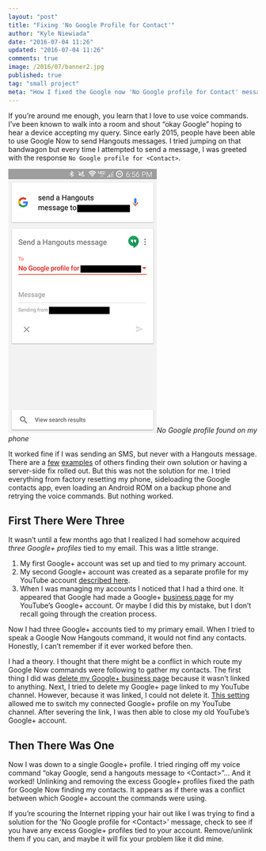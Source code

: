 ```yaml
---
layout: "post"
title: "Fixing 'No Google Profile for Contact'"
author: "Kyle Niewiada"
date: "2016-07-04 11:26"
updated: "2016-07-04 11:26"
comments: true
image: /2016/07/banner2.jpg
published: true
tag: "small project"
meta: "How I fixed the Google now 'No Google profile for Contact' message with my account. This occurred because of conflicting Google+ profiles."
---
```


If you’re around me enough, you learn that I love to use voice commands. I’ve been known to walk into a room and shout “okay Google” hoping to hear a device accepting my query. Since early 2015, people have been able to use Google Now to send Hangouts messages. I tried jumping on that bandwagon but every time I attempted to send a message, I was greeted with the response `No Google profile for <Contact>`.

![No Google profile for contact found](/assets/img/2016/07/noaccountphone.png)*No Google profile found on my phone*

It worked fine if I was sending an SMS, but never with a Hangouts message. There are a [few](https://productforums.google.com/forum/#!topic/hangouts/8Qm5O5ekTG4) [examples](https://productforums.google.com/forum/#!topic/hangouts/spcmG8qtgiA) of others finding their own solution or having a server-side fix rolled out. But this was not the solution for me. I tried everything from factory resetting my phone, sideloading the Google contacts app, even loading an Android ROM on a backup phone and retrying the voice commands. But nothing worked.

## First There Were Three

It wasn’t until a few months ago that I realized I had somehow acquired _three Google+ profiles_ tied to my email. This was a little strange.

1. My first Google+ account was set up and tied to my primary account.
2. My second Google+ account was created as a separate profile for my YouTube account [described here](https://support.google.com/youtube/answer/2663685).
3. When I was managing my accounts I noticed that I had a third one. It appeared that Google had made a Google+ [business page](https://business.google.com/create) for my YouTube’s Google+ account. Or maybe I did this by mistake, but I don’t recall going through the creation process.

Now I had three Google+ accounts tied to my primary email. When I tried to speak a Google Now Hangouts command, it would not find any contacts. Honestly, I can’t remember if it ever worked before then.

I had a theory. I thought that there might be a conflict in which route my Google Now commands were following to gather my contacts. The first thing I did was [delete my Google+ business page](https://support.google.com/plus/answer/1044503) because it wasn’t linked to anything. Next, I tried to delete my Google+ page linked to my YouTube channel. However, because it was linked, I could not delete it. [This setting](https://www.youtube.com/account_transfer_channel) allowed me to switch my connected Google+ profile on my YouTube channel. After severing the link, I was then able to close my old YouTube’s Google+ account.

## Then There Was One

Now I was down to a single Google+ profile. I tried ringing off my voice command “okay Google, send a hangouts message to &lt;Contact&gt;”… And it worked! Unlinking and removing the excess Google+ profiles fixed the path for Google Now finding my contacts. It appears as if there was a conflict between which Google+ account the commands were using.

If you’re scouring the Internet ripping your hair out like I was trying to find a solution for the 'No Google profile for &lt;Contact&gt;' message, check to see if you have any excess Google+ profiles tied to your account. Remove/unlink them if you can, and maybe it will fix your problem like it did mine.
